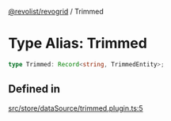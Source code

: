[@revolist/revogrid](README.md) / Trimmed

# Type Alias: Trimmed

```ts
type Trimmed: Record<string, TrimmedEntity>;
```

## Defined in

[src/store/dataSource/trimmed.plugin.ts:5](https://github.com/revolist/revogrid/blob/029346d93426056ab8f85e88430904164676d501/src/store/dataSource/trimmed.plugin.ts#L5)
